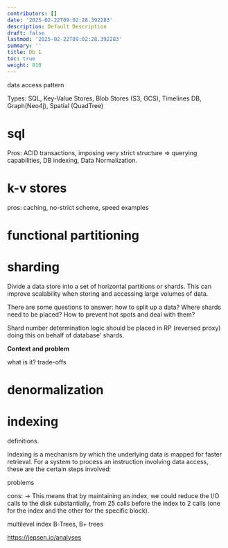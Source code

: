 ```yaml
---
contributors: []
date: '2025-02-22T09:02:28.392283'
description: Default Description
draft: false
lastmod: '2025-02-22T09:02:28.392283'
summary: ''
title: Db 1
toc: true
weight: 810
---
```





data access pattern



Types: SQL, Key-Value Stores, Blob Stores (S3, GCS), Timelines DB, Graph(Neo4j), Spatial (QuadTree)

# sql
Pros: ACID transactions, imposing very strict structure => querying capabilities, DB indexing, Data Normalization. 


# k-v stores
pros: caching, no-strict scheme, speed
examples

# functional partitioning




# sharding
Divide a data store into a set of horizontal partitions or shards. This can improve scalability when storing and accessing large volumes of data.

There are some questions to answer: how to split up a data? Where shards need to be placed? How to prevent hot spots and deal with them? 

Shard number determination logic should be placed in RP (reversed proxy) doing this on behalf of database' shards. 


**Context and problem**

what is it? trade-offs

# denormalization


# indexing

definitions. 

Indexing is a mechanism by which the underlying data is mapped for faster retrieval. 
For a system to process an instruction involving data access, these are the certain steps involved:

problems

cons:
-> This means that by maintaining an index, we could reduce the I/O calls to the disk substantially, from 25 calls before the index to 2 calls (one for the index and the other for the specific block).


multilevel index
B-Trees, B+ trees

https://jepsen.io/analyses
